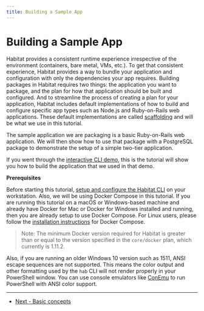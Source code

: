 ```yaml
---
title: Building a Sample App
---
```


# Building a Sample App 

Habitat provides a consistent runtime experience irrespective of the environment (containers, bare metal, VMs, etc.). To get that consistent experience, Habitat provides a way to bundle your application and configuration with only the dependencies your app requires. Building packages in Habitat requires two things: the application you want to package, and the plan for how that application should be built and configured. And to streamline the process of creating a plan for your application, Habitat includes default implementations of how to build and configure specific app types such as Node.js and Ruby-on-Rails web applications. These default implementations are called [scaffolding](/docs/concepts-scaffolding) and will be what we use in this tutorial.

The sample application we are packaging is a basic Ruby-on-Rails web application. We will then show how to use that package with a PostgreSQL package to demonstrate the setup of a simple two-tier application.

If you went through the [interactive CLI demo](), this is the tutorial will show you how to build the application that we used in that demo.

**Prerequisites**

Before starting this tutorial, [setup and configure the Habitat CLI]()  on your workstation. Also, we will be using Docker Compose in this tutorial. If you are running this tutorial on a macOS or Windows-based machine and already have Docker for Mac or Docker for Windows installed and running, then you are already setup to use Docker Compose. For Linux users, please follow the [installation instructions](https://docs.docker.com/compose/install/) for Docker Compose.

> Note: The minimum Docker version required for Habitat is greater than or equal to the version specified in the `core/docker` plan, which currently is 1.11.2.

Also, if you are running an older Windows 10 version such as 1511, ANSI escape sequences are not supported. This means the color output and other formatting used by the `hab` CLI will not render properly in your PowerShell window. You can use console emulators like [ConEmu](https://conemu.github.io/) to run PowerShell with ANSI color support.

<hr>
<ul class="main-content--button-nav">
  <li><a href="/tutorials/sample-app/choose-environment" class="button cta">Next - Basic concepts</a></li>
</ul>